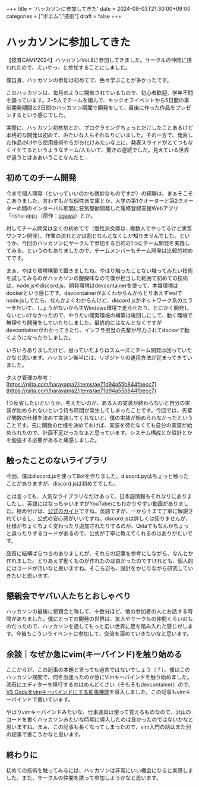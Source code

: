 +++
title = 'ハッカソンに参加してきた'
date = 2024-08-03T21:30:00+09:00
categories = ["ポエム","技術"]
draft = false
+++
# ハッカソンに参加してきた

【技育CAMP2024】ハッカソンVol.8に参加してきました。サークルの仲間に誘われたので、えいやっ、と参加することにしました。

僕自身、ハッカソンの参加は初めてで、色々学ぶことが多かったです。

このハッカソンは、毎月のように開催されているもので、初心者歓迎、学年不問を謳っています。2~5人でチームを組んで、キックオフイベントから5日間の事前開発期間と2日間のハッカソン期間で開発をして、最後に作った作品をプレゼンするという感じでした。

実際に、ハッカソン初参加とか、プログラミングちょっとだけしたことあるけど本格的な開発は初めて、みたいな人もそれなりにいました。その一方で、発表した作品のUIやら使用技術やらがお化けみたいな上に、発表スライドがとてつもなくイケてるというようなチーム/人もいて、驚きの連続でした。見えている世界が違うとはああいうことなんだと…

## 初めてのチーム開発

今まで個人開発（といっていいのかも微妙なものですが）の経験は、まぁそこそこありました。言わずもがな個性派文庫とか、大学の第1クオーターと第2クオーターの間のインターバル期間に狂気駆動開発した履修登録支援Webアプリ「rishu-app」（原作：[ogawa](https://sites.google.com/view/ogawa34)）とか。

対してチーム開発は全くの初めてで（個性派文庫は…複数人でやってるけど実質ワンマン開発）、作業の流れとかは割となんとなくしか知りませんでした。というか、今回のハッカソンにサークルで参加する目的の1つにチーム開発を実践してみる、というのもありましたので、チームメンバーもチーム開発は比較的初めてです。

まぁ、やはり環境構築で躓きましたね。やはり触ったことない触ってみたい技術を試してみるのがハッカソンの醍醐味なので僕が担当した範囲で初めての技術は、node.jsやdiscord.js、開発環境はdevcontainerを使って、本番環境はdockerという感じです。devcontainerがよくわからんからとりあえずwslでnode.jsしてたら、なんかよくわからんけど、discord.jsがネットワーク系のエラーを吐いて、しょうがないから生Windows環境で走らせたり、とにかく開発しないといけなかったので、やりたい開発環境の構築は後回しにして、動く環境で無理やり開発をしていたりしました。最終的にはなんとなくですがdevcontainerがわかってきたり、インフラ担当の先輩が尽力されてdockerで動くようになったりしました。

いろいろありましたけど、思っていたよりはスムーズにチーム開発は回っていたかなと思います。ハッカソン後半には、リポジトリの運用方法が定まってきていました。

タスク管理の参考：[https://qiita.com/harayama2/items/ae71d94a55b844fbecc7](https://qiita.com/harayama2/items/ae71d94a55b844fbecc7)

1つ反省したいというか、考えたいのが、ある人の実装が終わらないと自分の実装が始められないという待ち時間が発生してしまったことです。今回では、先輩が関数の仕様を決めて実装してくれないと、僕の実装が始められなかったということです。先に関数の仕様を決めておけば、実装を待たなくても自分の実装が始められたので、計画不足だったなぁと思っています。システム構成とか設計とかを勉強する必要があると痛感しました。

## 触ったことのないライブラリ

今回、僕はdiscord.jsを使ってBotを作りました。discord.pyはちょっと触ったことがありますが、discord.jsは初めてでした。

とは言っても、人気なライブラリなだけあって、日本語情報もそれなりにありましたし、英語にはなっちゃいますがYouTubeにもわかりやすい動画がありました。極め付けは、[公式のガイド](discordjs.guide)ですね。英語ですが、一から十まで丁寧に解説されているし、公式の安心感がいいですね。discord.jsは詳しくは知りませんが、仕様がちょくちょく変わったり追加されたりするのが、Qiitaでもなんかちょっと違ったりするコードがあるので、公式が丁寧に教えてくれるのはありがたいです。

品質に結構ばらつきのありましたが、それらの記事を参考にしながら、なんとか作れました。とりあえず動くものが作れたのは良かったのですけれども、個人的にはコードが汚いなと思いますね。そこら辺も、設計をかじりながら研究していきたいと思います。

## 懇親会でヤバい人たちとおしゃべり

ハッカソンの最後に懇親会と称して、十数分ほど、他の参加者の人とお話する時間がありました。僕にとっての開発の世界は、友人やサークルの仲間くらいのものだったので、ハッカソンを通してもっと広い世界に足を踏み入れた感じがします。今後もこういうイベントに参加して、交流を深めていきたいなと思います。

## 余談｜なぜか急にvim(キーバインド)を触り始める

ここからが、この記事の本題と言っても過言ではないでしょう（？）。僕はこのハッカソン期間で、何を血迷ったのか急にVimキーバインドを触り始めました。流石にエディターを移行するのはめんどくさい（そもそもdevcontainer）ので、[VS Codeをvimキーバインドにする拡張機能](https://marketplace.visualstudio.com/items?itemName=vscodevim.vim)を導入しました。この記事もvimキーバインドで書いています。

やはりvimキーバインドみたいな、仕事道具は使って覚えるものなので、沢山のコードを書くハッカソンみたいな時期に導入したのは良かったのではないかなと思いますね。まぁ、この記事も長くなってしまったので、vim入門の話はまた別の記事で書こうかなと思います。

## 終わりに

初めての技術を触ってみるには、ハッカソンは非常にいい機会になると実感しました。また、サークルの仲間を誘って参加しようかなと思います。
